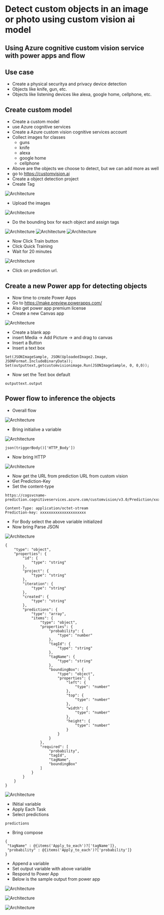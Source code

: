 # Detect custom objects in an image or photo using custom vision ai model

## Using Azure cognitive custom vision service with power apps and flow

## Use case

- Create a physical securitya and privacy device detection
- Objects like knife, gun, etc.
- Objects like listening devices like alexa, google home, cellphone, etc.

## Create custom model

- Create a custom model
- use Azure cognitive services
- Create a Azure custom vision cognitive services account
- Collect images for classes
   - guns
   - knife
   - alexa
   - google home
   - cellphone
- Above are the objects we choose to detect, but we can add more as well
- go to https://customvision.ai
- Create a object detection project
- Create Tag

![Architecture](https://github.com/balakreshnan/Samples2022/blob/main/PowerPlatform/images/ppdetect1.jpg "Architecture")

- Upload the images

![Architecture](https://github.com/balakreshnan/Samples2022/blob/main/PowerPlatform/images/ppdetect2.jpg "Architecture")

- Do the bounding box for each object and assign tags

![Architecture](https://github.com/balakreshnan/Samples2022/blob/main/PowerPlatform/images/ppdetect3.jpg "Architecture")
![Architecture](https://github.com/balakreshnan/Samples2022/blob/main/PowerPlatform/images/ppdetect4.jpg "Architecture")
![Architecture](https://github.com/balakreshnan/Samples2022/blob/main/PowerPlatform/images/ppdetect6.jpg "Architecture")

- Now Click Train button
- Click Quick Training
- Wait for 20 minutes

![Architecture](https://github.com/balakreshnan/Samples2022/blob/main/PowerPlatform/images/ppdetect7.jpg "Architecture")

- Click on prediction url.

## Create a new Power app for detecting objects

- Now time to create Power Apps
- Go to https://make.preview.powerapps.com/
- Also get power app premium license
- Create a new Canvas app

![Architecture](https://github.com/balakreshnan/Samples2022/blob/main/PowerPlatform/images/ppdetect8.jpg "Architecture")

- Create a blank app
- insert Media -> Add Picture -> and drag to canvas
- Insert a Button
- Insert a text box

```
Set(JSONImageSample, JSON(UploadedImage2.Image, JSONFormat.IncludeBinaryData));
Set(outputtext,getcustomvisionimage.Run(JSONImageSample, 0, 0,0));
```

- Now set the Text box default

```
outputtext.output
```

## Power flow to inference the objects

- Overall flow

![Architecture](https://github.com/balakreshnan/Samples2022/blob/main/PowerPlatform/images/ppdetect9.jpg "Architecture")

- Bring initialive a variable

![Architecture](https://github.com/balakreshnan/Samples2022/blob/main/PowerPlatform/images/ppdetect10.jpg "Architecture")

```
json(triggerBody()['HTTP_Body'])
```

- Now bring HTTP

![Architecture](https://github.com/balakreshnan/Samples2022/blob/main/PowerPlatform/images/ppdetect11.jpg "Architecture")

- Now get the URL from prediction URL from custom vision
- Get Prediction-Key
- Set the content-type

```
https://cogsvcname-prediction.cognitiveservices.azure.com/customvision/v3.0/Prediction/xxxxxxxxxxxxxxxxxxxxxx/detect/iterations/Iteration2/image
```

```
Content-Type: application/octet-stream
Prediction-key: xxxxxxxxxxxxxxxxxxxxx
```

- For Body select the above variable initialized
- Now bring Parse JSON

![Architecture](https://github.com/balakreshnan/Samples2022/blob/main/PowerPlatform/images/ppdetect12.jpg "Architecture")

```
{
    "type": "object",
    "properties": {
        "id": {
            "type": "string"
        },
        "project": {
            "type": "string"
        },
        "iteration": {
            "type": "string"
        },
        "created": {
            "type": "string"
        },
        "predictions": {
            "type": "array",
            "items": {
                "type": "object",
                "properties": {
                    "probability": {
                        "type": "number"
                    },
                    "tagId": {
                        "type": "string"
                    },
                    "tagName": {
                        "type": "string"
                    },
                    "boundingBox": {
                        "type": "object",
                        "properties": {
                            "left": {
                                "type": "number"
                            },
                            "top": {
                                "type": "number"
                            },
                            "width": {
                                "type": "number"
                            },
                            "height": {
                                "type": "number"
                            }
                        }
                    }
                },
                "required": [
                    "probability",
                    "tagId",
                    "tagName",
                    "boundingBox"
                ]
            }
        }
    }
}
```

![Architecture](https://github.com/balakreshnan/Samples2022/blob/main/PowerPlatform/images/ppdetect13.jpg "Architecture")

- INitial variable
- Apply Each Task
- Select predictions

```
predictions
```

- Bring compose

```
{
 "tagName" : @{items('Apply_to_each')?['tagName']},
 "probability" : @{items('Apply_to_each')?['probability']}
}
```

- Append a variable
- Set output variable with above variable
- Respond to Power App
- Below is the sample output from power app

![Architecture](https://github.com/balakreshnan/Samples2022/blob/main/PowerPlatform/images/ppdetect14.jpg "Architecture")

![Architecture](https://github.com/balakreshnan/Samples2022/blob/main/PowerPlatform/images/ppdetect15.jpg "Architecture")

![Architecture](https://github.com/balakreshnan/Samples2022/blob/main/PowerPlatform/images/ppdetect16.jpg "Architecture")